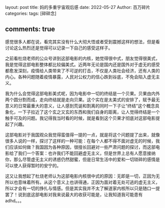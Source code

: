 layout: post
title: 妈的多重宇宙观后感
date: 2022-05-27
Author: 百万碎片
categories: 
tags: [碎碎念]

comments: true
--- 

感觉很多人都在说，看完其实没有什么大彻大悟或者受到震撼这样的想法，但是看讨论这么热烈还是觉得可以记录一下自己的感受这样子。

之前看杜烧老师的公众号讲到这部电影的内核，她觉得很中式，朋友觉得很美式，我是觉得这部电影整体都比较偏美式。近两年无论是国内还是国外对于虚无的感受都愈发深刻，疫情给人类带来了不可逆的打击，不仅是人类社会经济，还有人类的内心。各种问题随着疫情暴露，人民对公权力的信心跌到谷底，不免会陷入虚无主义。

我为什么会觉得这部电影美式呢，因为电影中一切的终结是一个贝果。贝果由内外两个圆分割而成，走向终结就是走向贝果。这个实在是太美式的安排了，赋予最无意义的日常最重大的意义，让人感到荒诞和割离的同时一下子让“终结”这个概念具象化，一下子拉近了这个玄之又玄的东西和我们自身的距离，让人觉得终结是一个触手可及的问题。我记得我当时看的时候，就是看到这个贝果才彻底对这部电影提起了兴趣。

这部电影对于我国观众我觉得蛮值得一提的一点，就是将这个问题提了出来，就像很多人说的一样，探讨了这样的一种可能：在每个人都不得不面对虚无的时候，我们应该如何做？我国因为各种原因，很擅长回避对一些严肃问题的探讨，而这部电影给了我们一个答案：也许我们不能回避虚无主义，但是世界上总有人愿意接纳你，那么尽管虚无主义的诱惑仍然甜蜜，但是日常生活中的爱和一切琐碎的感情是可以使人获得暂时的安宁的。

这又让我想起了杜烧老师认为这部电影内核很中式的原因：无即是一切，正因为无所以也意味着所有。从这个意义上也讲得通，正因为面对着无处可逃的虚无主义，所以才会有一切的挣扎与情感。但是其实我并不太了解道家内核所以只是随口一提罢了！说到底这部电影对我来说最大的收获可能是，让我知道我可能患有adhd。。。
